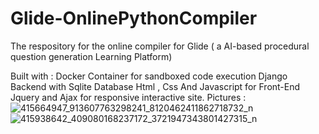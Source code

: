 # Glide-OnlinePythonCompiler
The respository for the online compiler for Glide ( a AI-based procedural question generation Learning Platform)

Built with :
Docker Container for sandboxed code execution
Django Backend with Sqlite Database
Html , Css And Javascript for Front-End
Jquery and Ajax for responsive interactive site. 
Pictures :
![415664947_913607763298241_8120462411862718732_n](https://github.com/Rahulthesun/Glide-OnlinePythonCompiler/assets/115390877/97afe550-e3e5-4813-be3f-d00d39846bbe)
![415938642_409080168237172_3721947343801427315_n](https://github.com/Rahulthesun/Glide-OnlinePythonCompiler/assets/115390877/5b5dfd0d-d903-42ed-bf56-88278391e58f)
